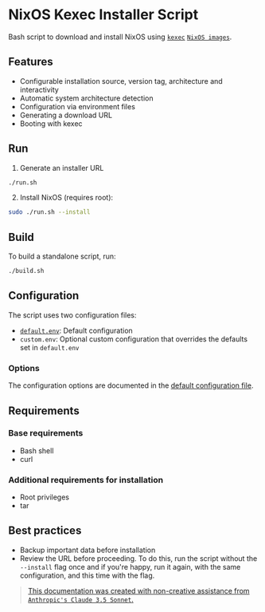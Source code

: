 # NixOS Kexec Installer Script

Bash script to download and install NixOS using [`kexec`](https://man7.org/linux/man-pages/man8/kexec.8.html) [`NixOS images`](https://github.com/nix-community/nixos-images).

## Features

- Configurable installation source, version tag, architecture and interactivity
- Automatic system architecture detection
- Configuration via environment files
- Generating a download URL
- Booting with kexec

## Run

1. Generate an installer URL
```bash
./run.sh
```

2. Install NixOS (requires root):
```bash
sudo ./run.sh --install
```

## Build

To build a standalone script, run:
```bash
./build.sh
```

## Configuration

The script uses two configuration files:
- [`default.env`](src/default.env): Default configuration
- `custom.env`: Optional custom configuration that overrides the defaults set in `default.env`

### Options

The configuration options are documented in the [default configuration file](`src/default.env`).

## Requirements

### Base requirements
- Bash shell
- curl

### Additional requirements for installation
- Root privileges
- tar

## Best practices

- Backup important data before installation
- Review the URL before proceeding. To do this, run the script without the `--install` flag once and if you're happy, run it again, with the same configuration, and this time with the flag.


> [This documentation was created with non-creative assistance from `Anthropic's Claude 3.5 Sonnet`.](https://declare-ai.org/1.0.0/non-creative.html)
